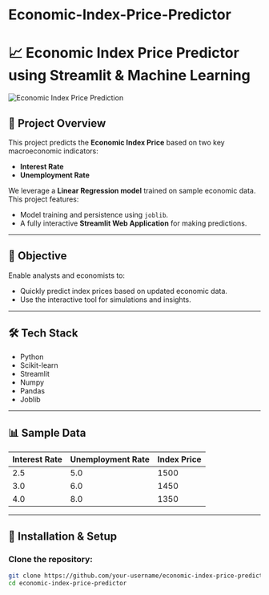 # Economic-Index-Price-Predictor
# 📈 Economic Index Price Predictor using Streamlit & Machine Learning
![Economic Index Price Prediction](<img width="1899" height="864" alt="image" src="https://github.com/user-attachments/assets/1764db5f-2775-4b97-9c76-b7d8484f6471" />
)
## 📌 Project Overview
This project predicts the **Economic Index Price** based on two key macroeconomic indicators:
- **Interest Rate**
- **Unemployment Rate**

We leverage a **Linear Regression model** trained on sample economic data. This project features:
- Model training and persistence using `joblib`.
- A fully interactive **Streamlit Web Application** for making predictions.

---

## 🎯 Objective
Enable analysts and economists to:
- Quickly predict index prices based on updated economic data.
- Use the interactive tool for simulations and insights.

---

## 🛠️ Tech Stack
- Python
- Scikit-learn
- Streamlit
- Numpy
- Pandas
- Joblib

---

## 📊 Sample Data

| Interest Rate | Unemployment Rate | Index Price |
|---------------|-------------------|-------------|
| 2.5           | 5.0               | 1500         |
| 3.0           | 6.0               | 1450         |
| 4.0           | 8.0               | 1350         |

---

## 🔎 Installation & Setup

### Clone the repository:
```bash
git clone https://github.com/your-username/economic-index-price-predictor.git
cd economic-index-price-predictor

